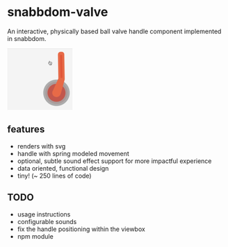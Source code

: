 # snabbdom-valve

An interactive, physically based ball valve handle component implemented in snabbdom.

![alt text](example.png "screenshot")


## features
* renders with svg
* handle with spring modeled movement
* optional, subtle sound effect support for more impactful experience
* data oriented, functional design
* tiny! (~ 250 lines of code)


## TODO
* usage instructions
* configurable sounds
* fix the handle positioning within the viewbox
* npm module
